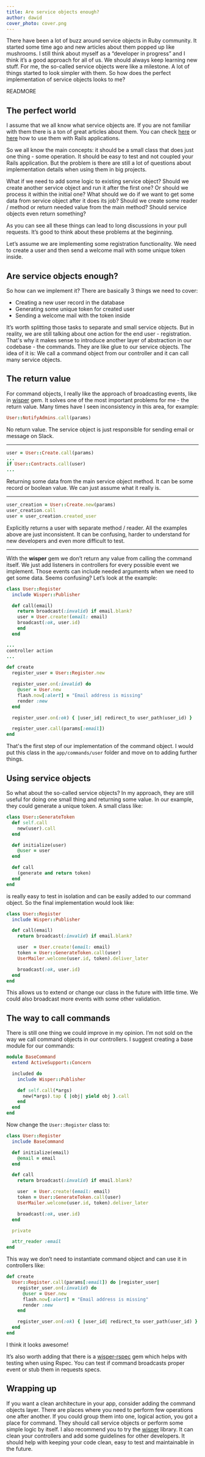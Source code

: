```yaml
---
title: Are service objects enough?
author: dawid
cover_photo: cover.png
---
```


There have been a lot of buzz around service objects in Ruby community. It started some time ago and new articles about them popped up like mushrooms. I still think about myself as a “developer in progress” and I think it’s a good approach for all of us. We should always keep learning new stuff. For me, the so-called service objects were like a milestone. A lot of things started to look simpler with them. So how does the perfect implementation of service objects looks to me?

READMORE


## The perfect world

I assume that we all know what service objects are. If you are not familiar with them there is a ton of great articles about them. You can check [here](http://sporto.github.io/blog/2012/11/15/a-pattern-for-service-objects-in-rails/) or [here](https://blog.engineyard.com/2014/keeping-your-rails-controllers-dry-with-services) how to use them with Rails applications.


So we all know the main concepts: it should be a small class that does just one thing - some operation. It should be easy to test and not coupled your Rails application. But the problem is there are still a lot of questions about implementation details when using them in big projects.


What if we need to add some logic to existing service object? Should we create another service object and run it after the first one? Or should we process it within the initial one? What should we do if we want to get some data from service object after it does its job? Should we create some reader / method or return needed value from the main method? Should service objects even return something?


As you can see all these things can lead to long discussions in your pull requests. It’s good to think about these problems at the beginning.


Let’s assume we are implementing some registration functionality. We need to create a user and then send a welcome mail with some unique token inside.


## Are service objects enough?


So how can we implement it? There are basically 3 things we need to cover:

- Creating a new user record in the database
- Generating some unique token for created user
- Sending a welcome mail with the token inside


It’s worth splitting those tasks to separate and small service objects. But in reality, we are still talking about one action for the end user - registration. That's why it makes sense to introduce another layer of abstraction in our codebase - the commands. They are like glue to our service objects. The idea of it is: We call a command object from our controller and it can call many service objects.


## The return value


For command objects, I really like the approach of broadcasting events, like in [wisper](https://github.com/krisleech/wisper) gem. It solves one of the most important problems for me - the return value. Many times have I seen inconsistency in this area, for example:


```ruby
User::NotifyAdmins.call(params)
```
No return value. The service object is just responsible for sending email or message on Slack.

---


```ruby
user = User::Create.call(params)
...
if User::Contracts.call(user)
...
```
Returning some data from the main service object method. It can be some record or boolean value. We can just assume what it really is.

---


```ruby
user_creation = User::Create.new(params)
user_creation.call
user = user_creation.created_user
```
Explicitly returns a user with separate method / reader. All the examples above are just inconsistent. It can be confusing, harder to understand for new developers and even more difficult to test.

---

With the **wisper** gem we don’t return any value from calling the command itself. We just add listeners in controllers for every possible event we implement. Those events can include needed arguments when we need to get some data. Seems confusing? Let’s look at the example:


```ruby
class User::Register
  include Wisper::Publisher

  def call(email)
    return broadcast(:invalid) if email.blank?
    user = User.create!(email: email)
    broadcast(:ok, user.id)
    end
  end

...
controller action
...

def create
  register_user = User::Register.new

  register_user.on(:invalid) do
    @user = User.new
    flash.now[:alert] = "Email address is missing"
    render :new
  end

  register_user.on(:ok) { |user_id| redirect_to user_path(user_id) }

  register_user.call(params[:email])
end
```


That's the first step of our implementation of the command object. I would put this class in the `app/commands/user` folder and move on to adding further things.


## Using service objects


So what about the so-called service objects? In my approach, they are still useful for doing one small thing and returning some value. In our example, they could generate  a unique token. A small class like:


```ruby
class User::GenerateToken
  def self.call
    new(user).call
  end

  def initialize(user)
    @user = user
  end

  def call
    (generate and return token)
  end
end
```


is really easy to test in isolation and can be easily added to our command object. So the final implementation would look like:


```ruby
class User::Register
  include Wisper::Publisher

  def call(email)
    return broadcast(:invalid) if email.blank?

    user  = User.create!(email: email)
    token = User::GenerateToken.call(user)
    UserMailer.welcome(user.id, token).deliver_later

    broadcast(:ok, user.id)
  end
end
```


This allows us to extend or change our class in the future with little time. We could also broadcast more events with some other validation.


## The way to call commands


There is still one thing we could improve in my opinion. I’m not sold on the way we call command objects in our controllers. I suggest creating a base module for our commands:


```ruby
module BaseCommand
  extend ActiveSupport::Concern

  included do
    include Wisper::Publisher

    def self.call(*args)
      new(*args).tap { |obj| yield obj }.call
    end
  end
end
```


Now change the `User::Register` class to:


```ruby
class User::Register
  include BaseCommand

  def initialize(email)
    @email = email
  end

  def call
    return broadcast(:invalid) if email.blank?

    user  = User.create!(email: email)
    token = User::GenerateToken.call(user)
    UserMailer.welcome(user.id, token).deliver_later

    broadcast(:ok, user.id)
  end

  private

  attr_reader :email
end
```

This way we don’t need to instantiate command object and can use it in controllers like:

```ruby
def create
  User::Register.call(params[:email]) do |register_user|
    register_user.on(:invalid) do
      @user = User.new
      flash.now[:alert] = "Email address is missing"
      render :new
    end

    register_user.on(:ok) { |user_id| redirect_to user_path(user_id) }
  end
end
```


I think it looks awesome!


It’s also worth adding that there is a [wisper-rspec](https://github.com/krisleech/wisper-rspec) gem which helps with testing when using Rspec. You can test if command broadcasts proper event or stub them in requests specs.


## Wrapping up


If you want a clean architecture in your app, consider adding the command objects layer. There are places where you need to perform few operations one after another. If you could group them into one, logical action, you got a place for command. They should call service objects or perform some simple logic by itself. I also recommend you to try the [wisper](https://github.com/krisleech/wisper) library. It can clean your controllers and add some guidelines for other developers. It should help with keeping your code clean, easy to test and maintainable in the future.
